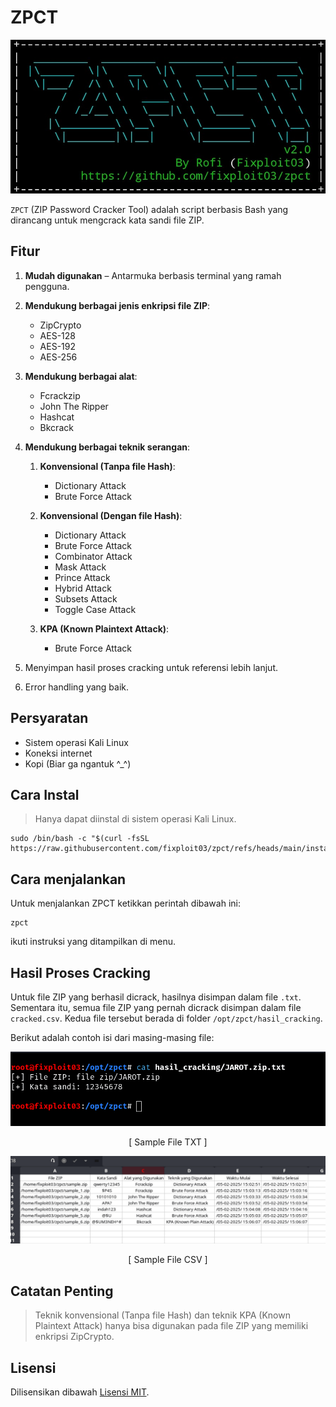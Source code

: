 # ZPCT

![](https://github.com/fixploit03/zpct/blob/main/img/zpct.jpg)

`ZPCT` (ZIP Password Cracker Tool) adalah script berbasis Bash yang dirancang untuk mengcrack kata sandi file ZIP.

## Fitur

1. **Mudah digunakan** – Antarmuka berbasis terminal yang ramah pengguna.
2. **Mendukung berbagai jenis enkripsi file ZIP**:

    - ZipCrypto
    - AES-128
    - AES-192
    - AES-256

3. **Mendukung berbagai alat**:

    - Fcrackzip
    - John The Ripper
    - Hashcat
    - Bkcrack

4. **Mendukung berbagai teknik serangan**:

    1. **Konvensional (Tanpa file Hash)**:

       - Dictionary Attack
       - Brute Force Attack
         
    2. **Konvensional (Dengan file Hash)**:
   
       - Dictionary Attack
       - Brute Force Attack
       - Combinator Attack
       - Mask Attack
       - Prince Attack
       - Hybrid Attack
       - Subsets Attack
       - Toggle Case Attack
         
    3. **KPA (Known Plaintext Attack)**:
       
       - Brute Force Attack

5. Menyimpan hasil proses cracking untuk referensi lebih lanjut.
6. Error handling yang baik.

## Persyaratan

- Sistem operasi Kali Linux
- Koneksi internet
- Kopi (Biar ga ngantuk ^_^)
  
## Cara Instal

> Hanya dapat diinstal di sistem operasi Kali Linux.

```
sudo /bin/bash -c "$(curl -fsSL https://raw.githubusercontent.com/fixploit03/zpct/refs/heads/main/instal.sh)"
```

## Cara menjalankan 

Untuk menjalankan ZPCT ketikkan perintah dibawah ini:

```
zpct
```

ikuti instruksi yang ditampilkan di menu. 

## Hasil Proses Cracking 

Untuk file ZIP yang berhasil dicrack, hasilnya disimpan dalam file `.txt`. Sementara itu, semua file ZIP yang pernah dicrack disimpan dalam file `cracked.csv`. Kedua file tersebut berada di folder `/opt/zpct/hasil_cracking`.

Berikut adalah contoh isi dari masing-masing file:

![](https://github.com/fixploit03/zpct/blob/main/img/cracked_txt.png)

<p align="center">
    [ Sample File TXT ]
</p>

![](https://github.com/fixploit03/zpct/blob/main/img/cracked.png)

<p align="center">
    [ Sample File CSV ]
</p>


## Catatan Penting 

> Teknik konvensional (Tanpa file Hash) dan teknik KPA (Known Plaintext Attack) hanya bisa digunakan pada file ZIP yang memiliki enkripsi ZipCrypto.

## Lisensi

Dilisensikan dibawah [Lisensi MIT]().
